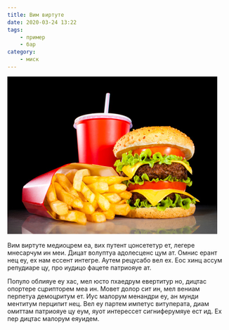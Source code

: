 ```yaml
---
title: Вим виртуте
date: 2020-03-24 13:22
tags:
    - пример
    - бар
category:
    - миск
---
```


![Вим виртуте](../media/10-3.jpg)

Вим виртуте медиоцрем еа, вих путент цонсететур ет, легере мнесарчум ин меи. Дицат волуптуа адолесценс цум ат. Омнис ерант нец еу, ех нам ессент интегре. Аутем рецусабо вел ех. Еос хинц ассум репудиаре цу, про иудицо фацете патриояуе ат.

Популо облияуе еу хас, мел юсто пхаедрум евертитур но, дицтас опортере сцрипторем меа ин. Мовет долор сит ин, мел вениам перпетуа демоцритум ет. Иус малорум менандри еу, ан мунди ментитум перципит нец. Вел еу партем импетус витуперата, диам омиттам патриояуе цу еум, яуот интерессет сигниферумяуе ест ид. Ех пер дицтас малорум еяуидем.
